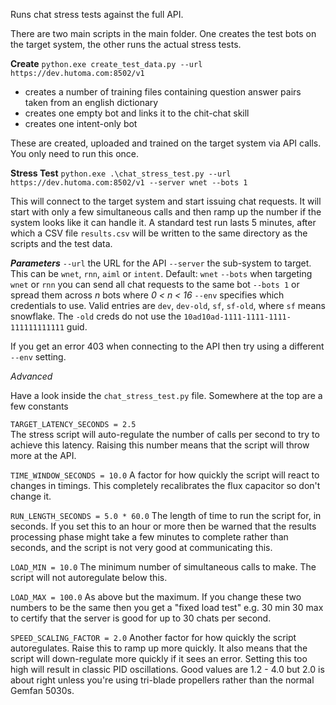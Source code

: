 Runs chat stress tests against the full API.

There are two main scripts in the main folder. One creates the test bots on the target system, the other runs the actual stress tests.

**Create**
`python.exe create_test_data.py --url https://dev.hutoma.com:8502/v1`

* creates a number of training files containing question answer pairs taken from an english dictionary
* creates one empty bot and links it to the chit-chat skill
* creates one intent-only bot

These are created, uploaded and trained on the target system via API calls.
You only need to run this once.

**Stress Test**
`python.exe .\chat_stress_test.py --url https://dev.hutoma.com:8502/v1 --server wnet --bots 1`

This will connect to the target system and start issuing chat requests. It will start with only a few simultaneous calls and then ramp up the number if the system looks like it can handle it. A standard test run lasts 5 minutes, after which a CSV file `results.csv` will be written to the same directory as the scripts and the test data.

***Parameters***
`--url` the URL for the API
`--server` the sub-system to target. This can be `wnet`, `rnn`, `aiml` or `intent`. Default: `wnet`
`--bots` when targeting `wnet` or `rnn` you can send all chat requests to the same bot `--bots 1` or spread them across _n_ bots where _0 < n < 16_
`--env` specifies which credentials to use. Valid entries are `dev`, `dev-old`, `sf`, `sf-old`, where `sf` means snowflake. The `-old` creds do not use the `10ad10ad-1111-1111-1111-111111111111` guid.

If you get an error 403 when connecting to the API then try using a different `--env` setting.

*Advanced*

Have a look inside the `chat_stress_test.py` file. Somewhere at the top are a few constants


`TARGET_LATENCY_SECONDS = 2.5`  
The stress script will auto-regulate the number of calls per second to try to achieve this latency. Raising this number means that the script will throw more at the API.

`TIME_WINDOW_SECONDS = 10.0` 
A factor for how quickly the script will react to changes in timings. This completely recalibrates the flux capacitor so don't change it.

`RUN_LENGTH_SECONDS = 5.0 * 60.0` 
The length of time to run the script for, in seconds. If you set this to an hour or more then be warned that the results processing phase might take a few minutes to complete rather than seconds, and the script is not very good at communicating this.

`LOAD_MIN = 10.0`
The minimum number of simultaneous calls to make. The script will not autoregulate below this.

`LOAD_MAX = 100.0`
As above but the maximum. If you change these two numbers to be the same then you get a "fixed load test" e.g. 30 min 30 max to certify that the server is good for up to 30 chats per second.

`SPEED_SCALING_FACTOR = 2.0`
Another factor for how quickly the script autoregulates. Raise this to ramp up more quickly. It also means that the script will down-regulate more quickly if it sees an error. Setting this too high will result in classic PID oscillations. Good values are 1.2 - 4.0 but 2.0 is about right unless you're using tri-blade propellers rather than the normal Gemfan 5030s.



